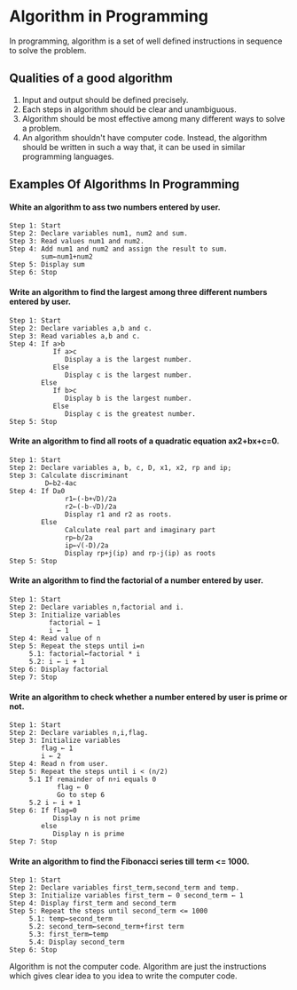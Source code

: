 # Algorithm in Programming
In programming, algorithm is a set of well defined instructions in sequence to solve the problem.

## Qualities of a good algorithm
1. Input and output should be defined precisely.
2. Each steps in algorithm should be clear and unambiguous.
3. Algorithm should be most effective among many different ways to solve a problem.
4. An algorithm shouldn't have computer code. Instead, the algorithm should be written in such a way that, it can be used in similar programming languages.

## Examples Of Algorithms In Programming

#### White an algorithm to ass two numbers entered by user.

```
Step 1: Start
Step 2: Declare variables num1, num2 and sum. 
Step 3: Read values num1 and num2. 
Step 4: Add num1 and num2 and assign the result to sum.
        sum←num1+num2 
Step 5: Display sum 
Step 6: Stop
```

#### Write an algorithm to find the largest among three different numbers entered by user.

```
Step 1: Start
Step 2: Declare variables a,b and c.
Step 3: Read variables a,b and c.
Step 4: If a>b
           If a>c
              Display a is the largest number.
           Else
              Display c is the largest number.
        Else
           If b>c
              Display b is the largest number.
           Else
              Display c is the greatest number.  
Step 5: Stop
```

#### Write an algorithm to find all roots of a quadratic equation ax2+bx+c=0.

```
Step 1: Start
Step 2: Declare variables a, b, c, D, x1, x2, rp and ip;
Step 3: Calculate discriminant
         D←b2-4ac
Step 4: If D≥0
              r1←(-b+√D)/2a
              r2←(-b-√D)/2a 
              Display r1 and r2 as roots.
        Else     
              Calculate real part and imaginary part
              rp←b/2a
              ip←√(-D)/2a
              Display rp+j(ip) and rp-j(ip) as roots
Step 5: Stop 
```

#### Write an algorithm to find the factorial of a number entered by user.

```
Step 1: Start
Step 2: Declare variables n,factorial and i.
Step 3: Initialize variables
          factorial ← 1
          i ← 1
Step 4: Read value of n
Step 5: Repeat the steps until i=n
     5.1: factorial←factorial * i
     5.2: i ← i + 1
Step 6: Display factorial
Step 7: Stop
```

#### Write an algorithm to check whether a number entered by user is prime or not.

```
Step 1: Start
Step 2: Declare variables n,i,flag.
Step 3: Initialize variables
        flag ← 1
        i ← 2  
Step 4: Read n from user.
Step 5: Repeat the steps until i < (n/2)
     5.1 If remainder of n÷i equals 0
            flag ← 0
            Go to step 6
     5.2 i ← i + 1
Step 6: If flag=0
           Display n is not prime
        else
           Display n is prime
Step 7: Stop
```

#### Write an algorithm to find the Fibonacci series till term <= 1000.

```
Step 1: Start 
Step 2: Declare variables first_term,second_term and temp. 
Step 3: Initialize variables first_term ← 0 second_term ← 1 
Step 4: Display first_term and second_term 
Step 5: Repeat the steps until second_term <= 1000 
     5.1: temp←second_term 
     5.2: second_term←second_term+first term 
     5.3: first_term←temp 
     5.4: Display second_term 
Step 6: Stop
```

Algorithm is not the computer code. Algorithm are just the instructions which gives clear idea to you idea to write the computer code.
